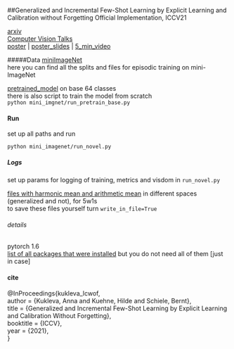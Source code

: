 ##Generalized and Incremental Few-Shot Learning by Explicit Learning and Calibration without Forgetting
Official Implementation, ICCV21

[arxiv](https://arxiv.org/abs/2108.08165)  
[Computer Vision Talks](https://www.youtube.com/watch?v=i6ZbnnKIACI)  
[poster](https://drive.google.com/file/d/1AaVD1x22c3wi0tNjmwtP1MLBpy8PnNin/view?usp=sharing)  |  [poster_slides](https://drive.google.com/file/d/18rVouHgWbUT5voy-vN4MdC_sRuMCzDTZ/view?usp=sharing) | [5_min_video](https://drive.google.com/file/d/1oFjWyuCM60XHfPbAKNLU7JwzBcSNHOVO/view?usp=sharing)


#####Data
[miniImageNet](https://drive.google.com/file/d/1CZPTOfQMp5ANF-BIuK9O9NdcPlT5XMHE/view?usp=sharing)  
here you can find all the splits and files for episodic training on mini-ImageNet

[pretrained_model](https://drive.google.com/file/d/165yPQtX1pWPZR_rBdPih2Rl1Xq6G7ln3/view?usp=sharing) on base 64 classes  
there is also script to train the model from scratch  
`python mini_imgnet/run_pretrain_base.py`

#### Run
set up all paths and run

`python mini_imagenet/run_novel.py
`


##### Logs

set up params for logging of training, metrics and visdom in `run_novel.py`


[files with harmonic mean and arithmetic mean](https://drive.google.com/file/d/1TIjWIOXzxPcHAfa1VTTk3p1OvcbvsNEK/view?usp=sharing) in different spaces (generalized and not), for 5w1s   
to save these files yourself turn `write_in_file=True`


###### details

pytorch 1.6  
[list of all packages that were installed](https://drive.google.com/file/d/178AdC8oQNJtJMeR78Ay4mdqhfJYWQyuY/view?usp=sharing) but you do not need all of them [just in case]

#### cite

@InProceedings{kukleva_lcwof,  
    author    = {Kukleva, Anna and Kuehne, Hilde and Schiele, Bernt},  
    title     = {Generalized and Incremental Few-Shot Learning by Explicit Learning and Calibration Without Forgetting},  
    booktitle = {ICCV},  
    year      = {2021},  
}